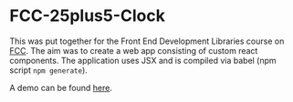 # FCC-25plus5-Clock

This was put together for the Front End Development Libraries course on [FCC](https://www.freecodecamp.org/certification/fcc21752981-84f1-47db-a786-eea26f47141e/front-end-development-libraries). The aim was to create a web app consisting of custom react components. The application uses JSX and is compiled via babel (npm script `npm generate`).

A demo can be found [here](https://normanrichardson.github.io/FCC-25plus5-Clock/).